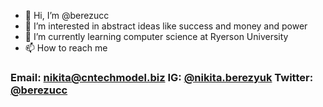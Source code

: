 - 👋 Hi, I’m @berezucc
- 👀 I’m interested in abstract ideas like success and money and power
- 🌱 I’m currently learning computer science at Ryerson University
- 📫 How to reach me 
### **Email:** nikita@cntechmodel.biz **IG:** [@nikita.berezyuk](https://www.instagram.com/nikita.berezyuk/) **Twitter:** [@berezucc](https://twitter.com/berezucc)

<!---
berezucc/berezucc is a ✨ special ✨ repository because its `README.md` (this file) appears on your GitHub profile.
You can click the Preview link to take a look at your changes.
--->
